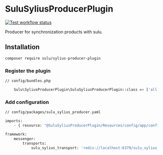 # SuluSyliusProducerPlugin

[![Test workflow status](https://img.shields.io/github/workflow/status/sulu/SuluSyliusProducerPlugin/Build.svg?label=build)](https://github.com/sulu/SuluSyliusProducerPlugin/actions)

Producer for synchronization products with sulu.

## Installation

```bash
composer require sulu/sylius-producer-plugin
```

### Register the plugin

```bash
// config/bundles.php

    Sulu\SyliusProducerPlugin\SuluSyliusProducerPlugin::class => ['all' => true],
```

### Add configuration

```bash
// config/packages/sulu_sylius_producer.yaml

imports:
    - { resource: "@SuluSyliusProducerPlugin/Resources/config/app/config.yaml" }
    
framework:
    messenger:
        transports:
            sulu_sylius_transport: 'redis://localhost:6379/sulu_sylius_products'
```
